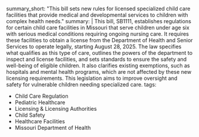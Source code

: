 summary_short: "This bill sets new rules for licensed specialized child care facilities that provide medical and developmental services to children with complex health needs."
summary: |
  This bill, SB1111, establishes regulations for certain child care facilities in Missouri that serve children under age six with serious medical conditions requiring ongoing nursing care. It requires these facilities to obtain a license from the Department of Health and Senior Services to operate legally, starting August 28, 2025. The law specifies what qualifies as this type of care, outlines the powers of the department to inspect and license facilities, and sets standards to ensure the safety and well-being of eligible children. It also clarifies existing exemptions, such as hospitals and mental health programs, which are not affected by these new licensing requirements. This legislation aims to improve oversight and safety for vulnerable children needing specialized care.
tags:
  - Child Care Regulation
  - Pediatric Healthcare
  - Licensing & Licensing Authorities
  - Child Safety
  - Healthcare Facilities
  - Missouri Department of Health
